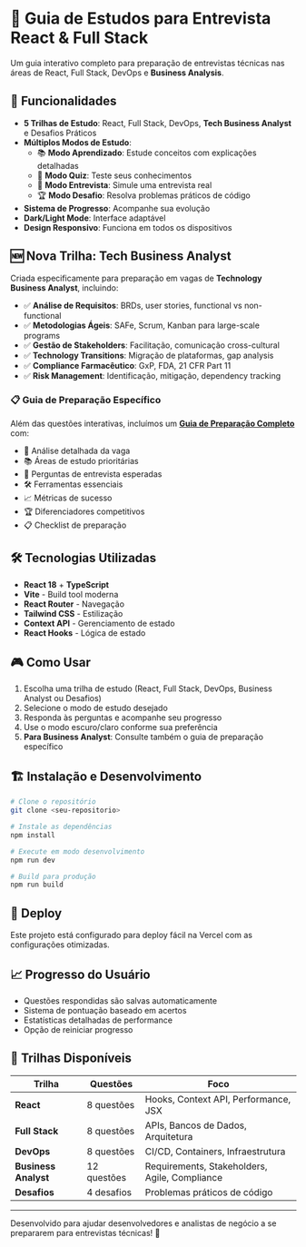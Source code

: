 # 🎯 Guia de Estudos para Entrevista React & Full Stack

Um guia interativo completo para preparação de entrevistas técnicas nas áreas de React, Full Stack, DevOps e **Business Analysis**.

## 🚀 Funcionalidades

- **5 Trilhas de Estudo**: React, Full Stack, DevOps, **Tech Business Analyst** e Desafios Práticos
- **Múltiplos Modos de Estudo**:
  - 📚 **Modo Aprendizado**: Estude conceitos com explicações detalhadas
  - 🧠 **Modo Quiz**: Teste seus conhecimentos
  - 💼 **Modo Entrevista**: Simule uma entrevista real
  - 🏆 **Modo Desafio**: Resolva problemas práticos de código
- **Sistema de Progresso**: Acompanhe sua evolução
- **Dark/Light Mode**: Interface adaptável
- **Design Responsivo**: Funciona em todos os dispositivos

## 🆕 Nova Trilha: Tech Business Analyst

Criada especificamente para preparação em vagas de **Technology Business Analyst**, incluindo:

- ✅ **Análise de Requisitos**: BRDs, user stories, functional vs non-functional
- ✅ **Metodologias Ágeis**: SAFe, Scrum, Kanban para large-scale programs  
- ✅ **Gestão de Stakeholders**: Facilitação, comunicação cross-cultural
- ✅ **Technology Transitions**: Migração de plataformas, gap analysis
- ✅ **Compliance Farmacêutico**: GxP, FDA, 21 CFR Part 11
- ✅ **Risk Management**: Identificação, mitigação, dependency tracking

### 📋 Guia de Preparação Específico

Além das questões interativas, incluímos um **[Guia de Preparação Completo](./Tech_Business_Analyst_Preparation_Guide.md)** com:

- 🎯 Análise detalhada da vaga
- 📚 Áreas de estudo prioritárias  
- 🎯 Perguntas de entrevista esperadas
- 🛠️ Ferramentas essenciais
- 📈 Métricas de sucesso
- 🏆 Diferenciadores competitivos
- 📋 Checklist de preparação

## 🛠️ Tecnologias Utilizadas

- **React 18** + **TypeScript**
- **Vite** - Build tool moderna
- **React Router** - Navegação
- **Tailwind CSS** - Estilização
- **Context API** - Gerenciamento de estado
- **React Hooks** - Lógica de estado

## 🎮 Como Usar

1. Escolha uma trilha de estudo (React, Full Stack, DevOps, Business Analyst ou Desafios)
2. Selecione o modo de estudo desejado
3. Responda às perguntas e acompanhe seu progresso
4. Use o modo escuro/claro conforme sua preferência
5. **Para Business Analyst**: Consulte também o guia de preparação específico

## 🏗️ Instalação e Desenvolvimento

```bash
# Clone o repositório
git clone <seu-repositorio>

# Instale as dependências
npm install

# Execute em modo desenvolvimento
npm run dev

# Build para produção
npm run build
```

## 📱 Deploy

Este projeto está configurado para deploy fácil na Vercel com as configurações otimizadas.

## 📈 Progresso do Usuário

- Questões respondidas são salvas automaticamente
- Sistema de pontuação baseado em acertos
- Estatísticas detalhadas de performance
- Opção de reiniciar progresso

## 🎯 Trilhas Disponíveis

| Trilha | Questões | Foco |
|--------|----------|------|
| **React** | 8 questões | Hooks, Context API, Performance, JSX |
| **Full Stack** | 8 questões | APIs, Bancos de Dados, Arquitetura |
| **DevOps** | 8 questões | CI/CD, Containers, Infraestrutura |
| **Business Analyst** | 12 questões | Requirements, Stakeholders, Agile, Compliance |
| **Desafios** | 4 desafios | Problemas práticos de código |

---

Desenvolvido para ajudar desenvolvedores e analistas de negócio a se prepararem para entrevistas técnicas! 🚀 